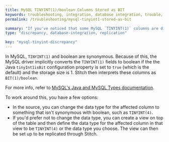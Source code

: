 ```yaml
---
title: MySQL TINYINT(1)/boolean Columns Stored as BIT
keywords: troubleshooting, integration, database integration, trouble, issue, help, mysql
permalink: /troubleshooting/mysql-tinyint1-stored-as-bit

summary: "If you've noticed that some MySQL `TINYINT(1)` columns are displaying as `BIT` in Stitch, it's usually due to how the MySQL driver converts this data type."
type: "discrepancy, database-integration, replication"

key: "mysql-tinyint-discrepancy"
---
```


In MySQL, `TINYINT(1)` and boolean are synonymous. Because of this, the MySQL driver implicitly converts the `TINYINT(1)` fields to boolean if the the Java `tinyInt1isBit` configuration property is set to `true` (which is the default) and the storage size is 1. Stitch then interprets these columns as `BIT(1)/boolean`.

For more info, refer to [MySQL's Java and MySQL Types documentation](https://dev.mysql.com/doc/connector-j/5.1/en/connector-j-reference-type-conversions.html).

To work around this, you have a few options:

- In the source, you can change the data type for the affected column to something that isn't synonymous with boolean, such as `TINYINT(4)`.
- If you'd prefer not to change the data type, you can create a view on top of the table and then define the data type for the affected column in that view to be `TINYINT(4)` or the data type you choose. The view can then be set up to be replicated through Stitch.